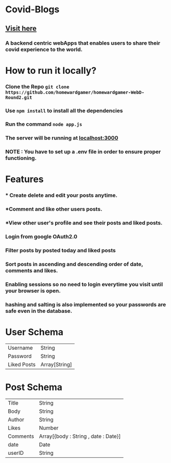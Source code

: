 # Covid-Blogs
## [Visit here](https://covid-blogs.herokuapp.com/)
### A backend centric webApps that enables users to share their covid experience to the world.

# How to run it locally?
### Clone the Repo `git clone https://github.com/homewardgamer/homewardgamer-WebD-Round2.git`
### Use `npm install` to install all the dependencies
### Run the command `node app.js`
### The server will be running at [localhost:3000](https://localhost:3000)
### NOTE : You have to set up a .env file in order to ensure proper functioning.

# Features
### * Create delete and edit your posts anytime.
### *Comment and like other users posts.
### *View other user's profile and see their posts and liked posts.
### Login from google OAuth2.0
### Filter posts by posted today and liked posts
### Sort posts in ascending and descending order of date, comments and likes.
### Enabling sessions so no need to login everytime you visit until your browser is open.
### hashing and salting is also implemented so your passwords are safe even in the database.

# User Schema 
<table>
  <tr>
    <td>Username</td>
    <td>String</td>
  </tr>
  <tr>
    <td>Password</td>
    <td>String</td>
  </tr>
  <tr>
    <td>Liked Posts</td>
    <td>Array[String]</td>
  </tr>
 </table>
 
 # Post Schema
 <table>
  <tr>
    <td>Title</td>
    <td>String</td>
  </tr>
  <tr>
    <td>Body</td>
    <td>String</td>
  </tr>
  <tr>
    <td>Author</td>
    <td>String</td>
  </tr>
  <tr>
    <td>Likes</td>
    <td>Number</td>
  </tr>
    <tr>
    <td>Comments</td>
    <td>Array[{body : String , date : Date}]</td>
  </tr>
  <tr>
    <td>date</td>
    <td>Date</td>
  </tr>
  <tr>
    <td>userID</td>
    <td>String</td>
  </tr>
 </table>
 
 
 
